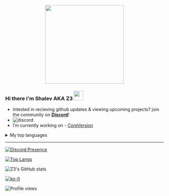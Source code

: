 <div id="header" align="center">
  <img src="https://media.giphy.com/media/pabqDSlAbRMZsNCC2M/giphy.gif" width="250"/>
</div>

### Hi there i'm Shalev AKA Z3 <img src="https://media.giphy.com/media/hvRJCLFzcasrR4ia7z/giphy.gif" width="30px"/>



- Intested in recieving github updates & viewing upcoming projects? join the community on **[Discord](https://discord.gg/PJPcsWV2sv)**!
- ![discord](https://img.shields.io/discord/1007794580126711830?label=%20&logo=discord)
- I’m currently working on - [CoreVersion](https://github.com/CoreVersion)

<details>
<summary>My top languages</summary>


[![Top Langs](https://github-readme-stats.vercel.app/api/top-langs/?username=SirZ3us&layout=compact)](https://github.com/anuraghazra/github-readme-stats)
  
</details>

-------------------
[![Discord Presence](https://lanyard.cnrad.dev/api/643465953677541406)](https://discord.com/users/643465953677541406)


[![Top Langs](https://github-readme-streak-stats.herokuapp.com?user=SirZ3us&theme=tokyonight&date_format=M%20j%5B%2C%20Y%5D)](https://git.io/streak-stats)


![Z3's GitHub stats](https://github-readme-stats.vercel.app/api?username=SirZ3us&show_icons=true&theme=tokyonight)


[![ko-fi](https://ko-fi.com/img/githubbutton_sm.svg)](https://ko-fi.com/z3github)


![Profile views](https://gpvc.arturio.dev/SirZ3us)
